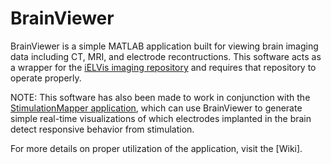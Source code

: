 # BrainViewer
BrainViewer is a simple MATLAB application built for viewing brain imaging data including CT, MRI, and electrode recontructions. This software acts as a wrapper for the [iELVis imaging repository](https://github.com/iELVis/iELVis) and requires that repository to operate properly.  

NOTE: This software has also been made to work in conjunction with the [StimulationMapper application](https://github.com/adkinson/StimulationMapper), which can use BrainViewer to generate simple real-time visualizations of which electrodes implanted in the brain detect responsive behavior from stimulation.

For more details on proper utilization of the application, visit the [Wiki].
